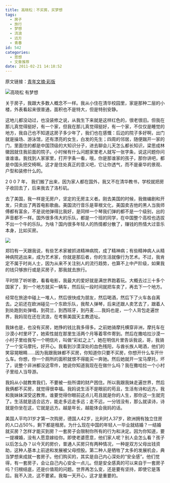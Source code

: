 ```yaml
---
title: 高晓松：不买房，买梦想
tags:
  - 房子
  - 旅行
  - 梦想
  - 流浪
  - 远方
  - 青春
id: 542
categories:
  - 思想
  - 文章推荐
date: 2011-02-21 14:18:52
---
```


原文链接：[青年文摘·彩版](http://blog.sina.com.cn/s/blog_483c11a601017kxe.html)
<div class="indent-post">

![高晓松 有梦想](https://lh3.googleusercontent.com/_lt9Z389dy-U/TWIAOyWB3cI/AAAAAAAAJ8c/1IwMzPFoz7w/s640/483c11a6t9c5da7dc793d%26690.jpeg)

关于房子，我跟大多数人概念不一样。我从小住在清华校园里，家是那种二层的小楼，外表看起来很普通，面积也不是特大，但是特别安静。

这地儿都没动过，也没装修之说，从我生下来就是这样红色的，很老很旧。但我在那儿真觉得挺好，有一个家，但我在那儿真觉得挺好，有一个家，不仅仅是睡觉的地方，我自己也不知道这房子多少年了，我们也在感慨：后边的院子多好啊，出门就是操场、游泳馆，还有漂亮的女生，白发的先生；四周的邻居，随便踹开一家的门，里面住的都是中国顶级的大知识分子，进去聊会儿天怎么都长知识，梁思成林徽因就住我前面的院子。小时候有什么问题家里老人就写一张字条，说这问题你问谁谁谁。我找到人家家里，打开字条一看，哦，你是那谁家的孩子，那你讲吧，都是中国头把交椅啊。这才是住处真正的意义吧，它让你透气，而不是豪华的景观、户型和装修什么的。

2 0 0 7 年， 我们搬了出来，因为家人都在国外，我又不在清华教书，学校就把房子收回去了，后来我去了洛杉矶。

去了美国，我一样是无房户，坚定的无房主义者。刚去美国的时候，我做编剧和开发，只卖出了两首电影歌曲。美国流行音乐是草根文化，美国卖吉他的黑人当我师傅都有富余，不是说他弹得比我好，是同样一个琴我们弹的都不是一个级别，出的声音都不一样。国外很多伟大的乐队，都是一个班的同学，在中国整个高校也选拔不出一个牛的乐队。为啥？国内很多年轻人的热情都分散了，赚钱的热情大过音乐本身，比如买房。

![]( https://lh6.googleusercontent.com/_lt9Z389dy-U/TWIAOrCh-1I/AAAAAAAAJ8Y/8fIumWP-bWk/s800/483c11a6t9c5da6c20039%26690.jpeg)

郑钧有一天跟我说，有些艺术家被抓进精神病院，成了精神病；有些精神病人从精神病院逃出来，成为艺术家，你就是那后者，你的生活就像行为艺术。不过，我肯定不属于时尚人士，因为从来不关注别人的流行趋势，也算不上中产阶级，如果我的钱只够旅行或是买房子，那我就去旅行。

平时除了听听歌，看看电影，我最大的爱好就是满世界跑着玩。大概去过三十多个国家了，到一个地方就买一辆车，然后玩一段时间就把车卖了，再去下一个地方。

经常在旅途中碰上一堆人，然后很快成为朋友，然后喝酒，然后下了火车各自离去。之前还在欧洲碰见一个东欧乐队，我帮人弹琴，后来还跟人卖艺去了，跟着人到处跑到处弹唱，到荷兰，到西班牙，到丹麦……我妈也是，一个人背包走遍世界，我妈现在还在流浪，在考察美国天主教遗址。

我妹也是，也没有买房，她挣的钱比我多得多。之前她骑摩托横穿非洲，摩托车在沙漠小村里坏了，她索性就在那里生活两个月等着零件寄到。然后在撒哈拉沙漠一小村子里给我写一个明信片，叫做“彩虹之上”，她在明信片里告诉我说，哥，我骑了一个宝马摩托，好开心。我看到沙漠深处的血色残阳，与酋长族人喝酒，他们的笑容晃眼睛……因为我跟我妹都不买房，你知道你只要不买房，你想开什么车开什么车。你想，你一个厕所的面积就恨不得能买一奔驰。然后她就开一宝马摩托，坏了，说整个非洲都没这零件，她说你知道我现在在做什么吗？我在撒哈拉一个小村子里给人当导游。

我妈从小就教育我们，不要被一些所谓的财产困住。所以我跟我妹走遍世界，然后我俩都不买房，就觉得很幸福。我妈说生活不是眼前的苟且，生活有诗和远方。我和我妹妹深受这教育。谁要觉得你眼前这点儿苟且就是你的人生，那你这一生就完了。生活就是适合远方，能走多远走多远；走不远，一分钱没有，那么就读诗，诗就是你坐在这，它就是远方。越是年长，越能体会我妈的话。

美国人平均31岁才第一次购房，德国人42岁，比利时人37岁，欧洲拥有独立住房的人口占50%，剩下都是租房。为什么现在中国的年轻人一毕业就结婚？一结婚就买房？怎样才能买到房？一套房子会限制你所有的行为和决定。因为你知道，要一提裸婚，没有人愿意嫁给你。即使老婆愿意，他们家人呢？别人会怎么看？孩子以后怎么办？以今天的房价，普通人买房只有两种情况，一种是双方父母出钱资助，这种人基本上前途和发展被父母控股。第二种人是牺牲了太多的发展机会，典当梦想来成就一套房子。他们购买的，其实是自己内心深处的“安全感”。他们觉得，有一套房子，会让自己内心安全一点儿。但是安全感真的可以来自于一套房子吗？归根结底，还是价值观的问题。世界再怎么变，还是要有坚持，即使它是落后。我不入流，这不要紧。我每一天开心，这才是重要的。

</div>